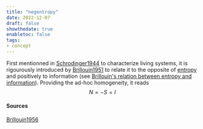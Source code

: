 ```yaml
---
title: "negentropy"
date: 2022-12-07
draft: false
showthedate: true
enabletoc: false
tags:
- concept
---
```


First mentionned in [Schrodinger1944](reference/Schrodinger1944.md) to characterize living systems, it is rigourously introduced by [Brillouin1951](reference/Brillouin1951.md) to relate it to the opposite of [entropy](definition/entropy.md) and positively to information (see [Brillouin's relation between entropy and information](concept/Brillouin's%20relation%20between%20entropy%20and%20information.md)). Providing the ad-hoc homogeneity, it reads $$N=-S= I$$
#### Sources 

[Brillouin1956](reference/Brillouin1956.md)
